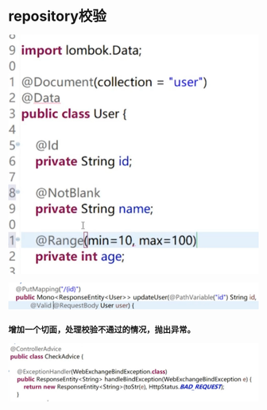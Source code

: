# repository校验

![](../.gitbook/assets/image%20%28385%29.png)

![](../.gitbook/assets/image%20%28392%29.png)

### 增加一个切面，处理校验不通过的情况，抛出异常。



![](../.gitbook/assets/image%20%28423%29.png)

